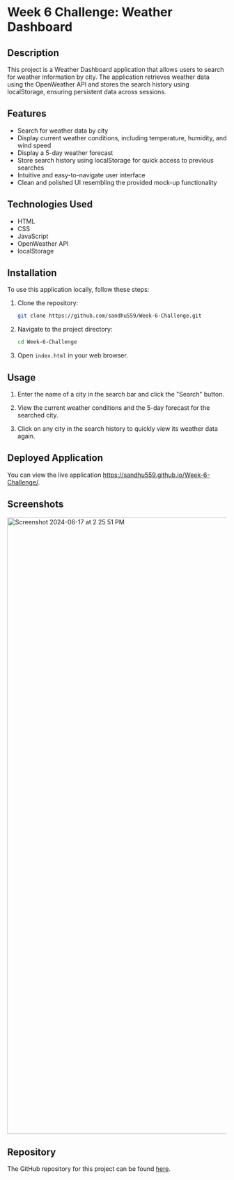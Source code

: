 # Week 6 Challenge: Weather Dashboard

## Description

This project is a Weather Dashboard application that allows users to search for weather information by city. The application retrieves weather data using the OpenWeather API and stores the search history using localStorage, ensuring persistent data across sessions.

## Features

- Search for weather data by city
- Display current weather conditions, including temperature, humidity, and wind speed
- Display a 5-day weather forecast
- Store search history using localStorage for quick access to previous searches
- Intuitive and easy-to-navigate user interface
- Clean and polished UI resembling the provided mock-up functionality

## Technologies Used

- HTML
- CSS
- JavaScript
- OpenWeather API
- localStorage

## Installation

To use this application locally, follow these steps:

1. Clone the repository:
   ```sh
   git clone https://github.com/sandhu559/Week-6-Challenge.git
   ```

2. Navigate to the project directory:
   ```sh
   cd Week-6-Challenge
   ```

3. Open `index.html` in your web browser.

## Usage

1. Enter the name of a city in the search bar and click the "Search" button.

2. View the current weather conditions and the 5-day forecast for the searched city.
3. Click on any city in the search history to quickly view its weather data again.

## Deployed Application

You can view the live application https://sandhu559.github.io/Week-6-Challenge/.

## Screenshots

<img width="1413" alt="Screenshot 2024-06-17 at 2 25 51 PM" src="https://github.com/sandhu559/Week-6-Challenge/assets/152825692/5702e697-32c9-49b9-b54a-577bb92ea7e3">


## Repository

The GitHub repository for this project can be found [here](https://github.com/sandhu559/Week-6-Challenge).

